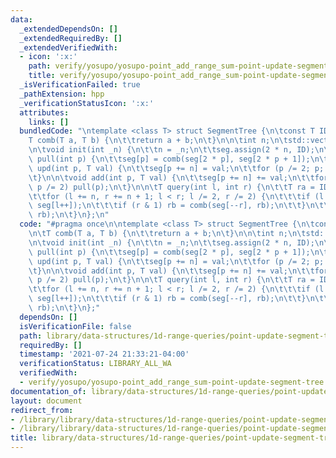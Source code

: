 ```yaml
---
data:
  _extendedDependsOn: []
  _extendedRequiredBy: []
  _extendedVerifiedWith:
  - icon: ':x:'
    path: verify/yosupo/yosupo-point_add_range_sum-point-update-segment-tree.test.cpp
    title: verify/yosupo/yosupo-point_add_range_sum-point-update-segment-tree.test.cpp
  _isVerificationFailed: true
  _pathExtension: hpp
  _verificationStatusIcon: ':x:'
  attributes:
    links: []
  bundledCode: "\ntemplate <class T> struct SegmentTree {\n\tconst T ID = 0;\n\n\t\
    T comb(T a, T b) {\n\t\treturn a + b;\n\t}\n\n\tint n;\n\tstd::vector<T> seg;\n\
    \n\tvoid init(int _n) {\n\t\tn = _n;\n\t\tseg.assign(2 * n, ID);\n\t}\n\n\tvoid\
    \ pull(int p) {\n\t\tseg[p] = comb(seg[2 * p], seg[2 * p + 1]);\n\t}\n\n\tvoid\
    \ upd(int p, T val) {\n\t\tseg[p += n] = val;\n\t\tfor (p /= 2; p; p /= 2) pull(p);\n\
    \t}\n\n\tvoid add(int p, T val) {\n\t\tseg[p += n] += val;\n\t\tfor (p /= 2; p;\
    \ p /= 2) pull(p);\n\t}\n\n\tT query(int l, int r) {\n\t\tT ra = ID, rb = ID;\n\
    \t\tfor (l += n, r += n + 1; l < r; l /= 2, r /= 2) {\n\t\t\tif (l & 1) ra = comb(ra,\
    \ seg[l++]);\n\t\t\tif (r & 1) rb = comb(seg[--r], rb);\n\t\t}\n\t\treturn comb(ra,\
    \ rb);\n\t}\n};\n"
  code: "#pragma once\n\ntemplate <class T> struct SegmentTree {\n\tconst T ID = 0;\n\
    \n\tT comb(T a, T b) {\n\t\treturn a + b;\n\t}\n\n\tint n;\n\tstd::vector<T> seg;\n\
    \n\tvoid init(int _n) {\n\t\tn = _n;\n\t\tseg.assign(2 * n, ID);\n\t}\n\n\tvoid\
    \ pull(int p) {\n\t\tseg[p] = comb(seg[2 * p], seg[2 * p + 1]);\n\t}\n\n\tvoid\
    \ upd(int p, T val) {\n\t\tseg[p += n] = val;\n\t\tfor (p /= 2; p; p /= 2) pull(p);\n\
    \t}\n\n\tvoid add(int p, T val) {\n\t\tseg[p += n] += val;\n\t\tfor (p /= 2; p;\
    \ p /= 2) pull(p);\n\t}\n\n\tT query(int l, int r) {\n\t\tT ra = ID, rb = ID;\n\
    \t\tfor (l += n, r += n + 1; l < r; l /= 2, r /= 2) {\n\t\t\tif (l & 1) ra = comb(ra,\
    \ seg[l++]);\n\t\t\tif (r & 1) rb = comb(seg[--r], rb);\n\t\t}\n\t\treturn comb(ra,\
    \ rb);\n\t}\n};"
  dependsOn: []
  isVerificationFile: false
  path: library/data-structures/1d-range-queries/point-update-segment-tree.hpp
  requiredBy: []
  timestamp: '2021-07-24 21:33:21-04:00'
  verificationStatus: LIBRARY_ALL_WA
  verifiedWith:
  - verify/yosupo/yosupo-point_add_range_sum-point-update-segment-tree.test.cpp
documentation_of: library/data-structures/1d-range-queries/point-update-segment-tree.hpp
layout: document
redirect_from:
- /library/library/data-structures/1d-range-queries/point-update-segment-tree.hpp
- /library/library/data-structures/1d-range-queries/point-update-segment-tree.hpp.html
title: library/data-structures/1d-range-queries/point-update-segment-tree.hpp
---
```

